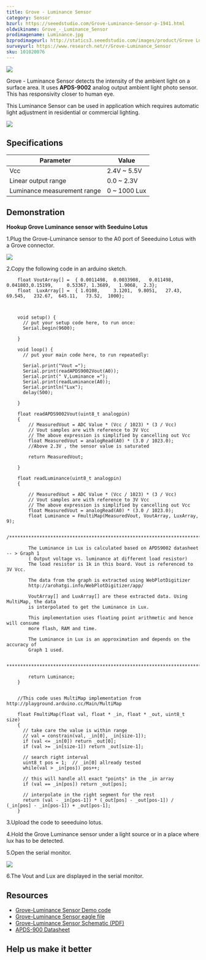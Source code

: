 ```yaml
---
title: Grove - Luminance Sensor
category: Sensor
bzurl: https://seeedstudio.com/Grove-Luminance-Sensor-p-1941.html
oldwikiname: Grove_-_Luminance_Sensor
prodimagename: Luminance.jpg
bzprodimageurl: http://statics3.seeedstudio.com/images/product/Grove Luminance Sensor.jpg
surveyurl: https://www.research.net/r/Grove-Luminance_Sensor
sku: 101020076
---
```


![](/assets/Grove-Luminance_Sensor/img/Luminance.jpg)

Grove - Luminance Sensor detects the intensity of the ambient light on a surface area. It uses **APDS-9002** analog output ambient light photo sensor. This has responsivity closer to human eye.

This Luminance Sensor can be used in application which requires automatic light adjustment in residential or commercial lighting.

[![](/assets/common/Get_One_Now_Banner.png)](http://www.seeedstudio.com/Grove-Luminance-Sensor-p-1941.html)


Specifications
-------------

| Parameter                   | Value        |
|-----------------------------|--------------|
| Vcc                         | 2.4V ~ 5.5V  |
| Linear output range         | 0.0 ~ 2.3V   |
| Luminance measurement range | 0 ~ 1000 Lux |

Demonstration
-------------

**Hookup Grove Luminance sensor with Seeduino Lotus**

1.Plug the Grove-Luminance sensor to the A0 port of Seeeduino Lotus with a Grove connector.

![](/assets/Grove-Luminance_Sensor/img/Interface_Grove-Luminance.jpg)

2.Copy the following code in an arduino sketch.

```
    float VoutArray[] =  { 0.0011498,  0.0033908,   0.011498, 0.041803,0.15199,     0.53367, 1.3689,   1.9068,  2.3};
    float  LuxArray[] =  { 1.0108,     3.1201,  9.8051,   27.43,   69.545,   232.67,  645.11,   73.52,  1000};


      
    void setup() {
      // put your setup code here, to run once:
      Serial.begin(9600);

    }

    void loop() {
      // put your main code here, to run repeatedly:
      
      Serial.print("Vout =");
      Serial.print(readAPDS9002Vout(A0));
      Serial.print(" V,Luminance =");
      Serial.print(readLuminance(A0));
      Serial.println("Lux");
      delay(500);
      
    }

    float readAPDS9002Vout(uint8_t analogpin)
    {
        // MeasuredVout = ADC Value * (Vcc / 1023) * (3 / Vcc)
        // Vout samples are with reference to 3V Vcc
        // The above expression is simplified by cancelling out Vcc 
        float MeasuredVout = analogRead(A0) * (3.0 / 1023.0);
        //Above 2.3V , the sensor value is saturated
       
        return MeasuredVout;
      
    }

    float readLuminance(uint8_t analogpin)
    {
        
        // MeasuredVout = ADC Value * (Vcc / 1023) * (3 / Vcc)
        // Vout samples are with reference to 3V Vcc
        // The above expression is simplified by cancelling out Vcc 
        float MeasuredVout = analogRead(A0) * (3.0 / 1023.0);   
        float Luminance = FmultiMap(MeasuredVout, VoutArray, LuxArray, 9);
        
        /**************************************************************************
        
        The Luminance in Lux is calculated based on APDS9002 datasheet -- > Graph 1 
        ( Output voltage vs. luminance at different load resistor)
        The load resistor is 1k in this board. Vout is referenced to 3V Vcc.
        
        The data from the graph is extracted using WebPlotDigitizer 
        http://arohatgi.info/WebPlotDigitizer/app/
        
        VoutArray[] and LuxArray[] are these extracted data. Using MultiMap, the data
        is interpolated to get the Luminance in Lux.
        
        This implementation uses floating point arithmetic and hence will consume 
        more flash, RAM and time.
        
        The Luminance in Lux is an approximation and depends on the accuracy of
        Graph 1 used.
        
        ***************************************************************************/
        
        return Luminance;
    }


    //This code uses MultiMap implementation from http://playground.arduino.cc/Main/MultiMap

    float FmultiMap(float val, float * _in, float * _out, uint8_t size)
    {
      // take care the value is within range
      // val = constrain(val, _in[0], _in[size-1]);
      if (val <= _in[0]) return _out[0];
      if (val >= _in[size-1]) return _out[size-1];

      // search right interval
      uint8_t pos = 1;  // _in[0] allready tested
      while(val > _in[pos]) pos++;

      // this will handle all exact "points" in the _in array
      if (val == _in[pos]) return _out[pos];

      // interpolate in the right segment for the rest
      return (val - _in[pos-1]) * (_out[pos] - _out[pos-1]) / (_in[pos] - _in[pos-1]) + _out[pos-1];
    }
```

3.Upload the code to seeeduino lotus.

4.Hold the Grove Luminance sensor under a light source or in a place where lux has to be detected.

5.Open the serial monitor.

![](/assets/Grove-Luminance_Sensor/img/LuminanceOutput.png)

6.The Vout and Lux are displayed in the serial monitor.

Resources
--------

-   [Grove-Luminance Sensor Demo code](/assets/Grove-Luminance_Sensor/res/Grove-Luminance.zip)
-   [Grove-Luminance Sensor eagle file](/assets/Grove-Luminance_Sensor/res/Grove-Luminance_Sensor.zip)
-   [Grove-Luminance Sensor Schematic (PDF)](/assets/Grove-Luminance_Sensor/res/Grove-Luminance_Sensor_v1.0.pdf)
-   [APDS-900 Datasheet](/assets/Grove-Luminance_Sensor/res/APDS-9002-.pdf)


Help us make it better
-------------------------

<!-- This Markdown file was created from http://www.seeedstudio.com/wiki/Grove_-_Luminance_Sensor -->
